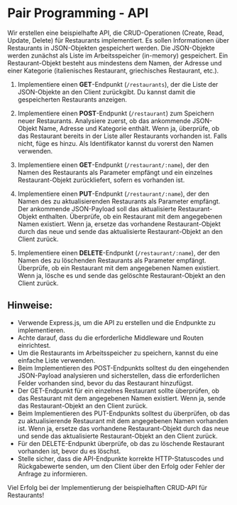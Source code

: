 # Pair Programming - API

Wir erstellen eine beispielhafte API, die CRUD-Operationen (Create, Read,
Update, Delete) für Restaurants implementiert. Es sollen Informationen über
Restaurants in JSON-Objekten gespeichert werden. Die JSON-Objekte werden zunächst
als Liste im Arbeitsspeicher (in-memory) gespeichert. Ein Restaurant-Objekt
besteht aus mindestens dem Namen, der Adresse und einer Kategorie (italienisches
Restaurant, griechisches Restaurant, etc.).

1. Implementiere einen **GET**-Endpunkt (`/restaurants`), der die Liste der JSON-Objekte
an den Client zurückgibt. Du kannst damit die gespeicherten Restaurants anzeigen.

2. Implementiere einen **POST**-Endpunkt (`/restaurant`) zum Speichern neuer Restaurants.
Analysiere zuerst, ob das ankommende JSON-Objekt Name, Adresse und Kategorie enthält.
Wenn ja, überprüfe, ob das Restaurant bereits in der Liste aller Restaurants
vorhanden ist. Falls nicht, füge es hinzu. Als Identifikator kannst du vorerst den
Namen verwenden.

3. Implementiere einen **GET**-Endpunkt (`/restaurant/:name`), der den Namen des
Restaurants als Parameter empfängt und ein einzelnes Restaurant-Objekt zurückliefert,
sofern es vorhanden ist.

4. Implementiere einen **PUT**-Endpunkt (`/restaurant/:name`), der den Namen des zu
aktualisierenden Restaurants als Parameter empfängt. Der ankommende JSON-Payload
soll das aktualisierte Restaurant-Objekt enthalten. Überprüfe, ob ein Restaurant
mit dem angegebenen Namen existiert. Wenn ja, ersetze das vorhandene
Restaurant-Objekt durch das neue und sende das aktualisierte Restaurant-Objekt an
den Client zurück.

5. Implementiere einen **DELETE**-Endpunkt (`/restaurant/:name`), der den Namen des zu
löschenden Restaurants als Parameter empfängt. Überprüfe, ob ein Restaurant mit dem
angegebenen Namen existiert. Wenn ja, lösche es und sende das gelöschte
Restaurant-Objekt an den Client zurück.

## Hinweise:

- Verwende Express.js, um die API zu erstellen und die Endpunkte zu implementieren.
- Achte darauf, dass du die erforderliche Middleware und Routen einrichtest.
- Um die Restaurants im Arbeitsspeicher zu speichern, kannst du eine einfache Liste
verwenden.
- Beim Implementieren des POST-Endpunkts solltest du den eingehenden JSON-Payload
analysieren und sicherstellen, dass die erforderlichen Felder vorhanden sind, bevor
du das Restaurant hinzufügst.
- Der GET-Endpunkt für ein einzelnes Restaurant sollte überprüfen, ob das Restaurant
mit dem angegebenen Namen existiert. Wenn ja, sende das Restaurant-Objekt an den
Client zurück.
- Beim Implementieren des PUT-Endpunkts solltest du überprüfen, ob das zu
aktualisierende Restaurant mit dem angegebenen Namen vorhanden ist. Wenn ja,
ersetze das vorhandene Restaurant-Objekt durch das neue und sende das aktualisierte Restaurant-Objekt an den Client zurück.
- Für den DELETE-Endpunkt überprüfe, ob das zu löschende Restaurant vorhanden ist,
bevor du es löschst.
- Stelle sicher, dass die API-Endpunkte korrekte HTTP-Statuscodes und Rückgabewerte
senden, um den Client über den Erfolg oder Fehler der Anfrage zu informieren.

Viel Erfolg bei der Implementierung der beispielhaften CRUD-API für Restaurants!
